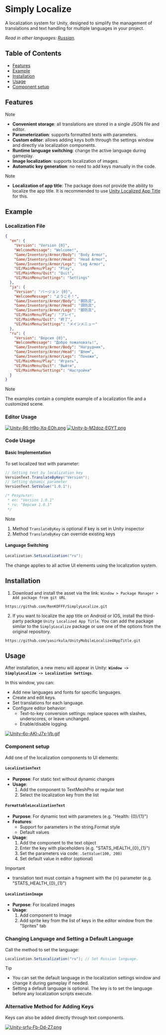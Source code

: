 # Simply Localize

A localization system for Unity, designed to simplify the management of translations and text handling for multiple languages in your project.

*Read in other languages: [Russian](README_RU.md).*

## Table of Contents

* [Features](#features)
* [Example](#example)
* [Installation](#installation)
* [Usage](#usage)
* [Component setup](#component-setup)

## Features

> [!NOTE]
> - **Convenient storage**: all translations are stored in a single JSON file and editor.
> - **Parameterization**: supports formatted texts with parameters.
> - **Custom editor**: allows adding keys both through the settings window and directly via localization components.
> - **Runtime language switching**: change the active language during gameplay.
> - **Image localization**: supports localization of images.
> - **Automatic key generation**: no need to add keys manually in the code.

> [!NOTE]
> - **Localization of app title**: The package does not provide the ability to localize the app title. It is recommended to use [Unity Localized App Title](https://github.com/yasirkula/UnityMobileLocalizedAppTitle.git) for this.

## Example
### Localization File

```json
{
  "en": {
    "Version": "Version {0}",
    "WelcomeMessage": "Welcome!",
    "Game/Inventory/Armor/Body": "Body Armor",
    "Game/Inventory/Armor/Head": "Head Armor",
    "Game/Inventory/Armor/Legs": "Leg Armor",
    "UI/MainMenu/Play": "Play",
    "UI/MainMenu/Quit": "Quit",
    "UI/MainMenu/Settings": "Settings"
  },
  "ja": {
    "Version": "バージョン {0}",
    "WelcomeMessage": "ようこそ！",
    "Game/Inventory/Armor/Body": "胴防具",
    "Game/Inventory/Armor/Head": "頭防具",
    "Game/Inventory/Armor/Legs": "脚防具",
    "UI/MainMenu/Play": "プレイ",
    "UI/MainMenu/Quit": "終了",
    "UI/MainMenu/Settings": "メインメニュー"
  },
  "ru": {
    "Version": "Версия {0}",
    "WelcomeMessage": "Добро пожаловать!",
    "Game/Inventory/Armor/Body": "Нагрудник",
    "Game/Inventory/Armor/Head": "Шлем",
    "Game/Inventory/Armor/Legs": "Поножи",
    "UI/MainMenu/Play": "Играть",
    "UI/MainMenu/Quit": "Выйти",
    "UI/MainMenu/Settings": "Настройки"
  }
}
```

> [!NOTE]
> The examples contain a complete example of a localization file and a customized scene.


### Editor Usage


[![Unity-R6-H9o-Xq-EOh.png](https://i.postimg.cc/Z58xgj37/Unity-R6-H9o-Xq-EOh.png)](https://postimg.cc/rDp4R1fx)
[![Unity-b-M2doz-EGYT.png](https://i.postimg.cc/25C7fv7z/Unity-b-M2doz-EGYT.png)](https://postimg.cc/HrPywrNK)

### Code Usage

#### Basic Implementation
To set localized text with parameter:

```csharp
// Setting text by localization key
VersionText.TranslateByKey("Version");
// Setting dynamic parameter
VersionText.SetValue("1.0.1");

/* Результат:
 * en: "Version 1.0.1"
 * ru: "Версия 1.0.1"
 */
```

> [!NOTE]
> 1. Method `TranslateByKey` is optional if key is set in Unity inspector
> 2. Method `TranslateByKey` can override existing keys

#### Language Switching
```csharp
Localization.SetLocalization("ru");
```
The change applies to all active UI elements using the localization system.

## Installation

1. Download and install the asset via the link: `Window > Package Manager > Add package from git URL`
```
https://github.com/RenKOFFF/SimplyLocalize.git
```

2. If you want to localize the app title on Android or IOS, install the third-party package `Unity Localized App Title`. You can add the package similar to the `SimplyLocalize` package or use one of the options from the original repository.
```
https://github.com/yasirkula/UnityMobileLocalizedAppTitle.git
```

## Usage

After installation, a new menu will appear in Unity:
**`Window -> SimplyLocalize -> Localization Settings`**.

In this window, you can:

- Add new languages and fonts for specific languages.
- Create and edit keys.
- Set translations for each language.
- Configure editor behavior:
    - Text-to-key conversion settings: replace spaces with slashes, underscores, or leave unchanged.
    - Enable/disable logging.

[![Unity-6o-AKl-J7x-Vb.gif](https://i.postimg.cc/2Sk7shwC/Unity-6o-AKl-J7x-Vb.gif)](https://postimg.cc/D8NGsWHN)

### Component setup

Add one of the localization components to UI elements:

#### **`LocalizationText`**
- **Purpose**: For static text without dynamic changes
- **Usage**:
  1. Add the component to TextMeshPro or regular text
  2. Select the localization key from the list

#### **`FormattableLocalizationText`**
- **Purpose**: For dynamic text with parameters (e.g. "Health: {0}/{1}")
- **Features**:
  - Support for parameters in the string.Format style
  - Default values
- **Usage**:
  1. Add the component to the text object
  2. Enter the key with placeholders (e.g. "STATS_HEALTH_{0}_{1}")
  3. Set the parameters via code: `.SetValue(100, 200)`
  4. Set default value in editor (optional)

> [!IMPORTANT]
> - translation text must contain a fragment with the {n} parameter (e.g. "STATS_HEALTH_{0}_{1}")

#### **`LocalizationImage`**
- **Purpose**: For localized images
- **Usage**:
  1. Add component to Image
  2. Add sprite key from the list of keys in the editor window from the "Sprites" tab

### Changing Language and Setting a Default Language

Call the method to set the language:

```csharp
Localization.SetLocalization("ru"); // Set Russian language.
```

> [!TIP]
> - You can set the default language in the localization settings window and change it during gameplay if needed.
> - Setting a default language is optional. The key is to set the language before any localization scripts execute.

### Alternative Method for Adding Keys

Keys can also be added directly through text components.

[![Unity-srfu-Fb-Dd-Z7.png](https://i.postimg.cc/bvQ6tDMf/Unity-srfu-Fb-Dd-Z7.png)](https://postimg.cc/7CZMv6wK)

